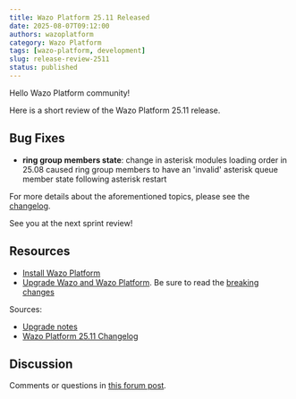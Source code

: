 ```yaml
---
title: Wazo Platform 25.11 Released
date: 2025-08-07T09:12:00
authors: wazoplatform
category: Wazo Platform
tags: [wazo-platform, development]
slug: release-review-2511
status: published
---
```


Hello Wazo Platform community!

Here is a short review of the Wazo Platform 25.11 release.

## Bug Fixes

- **ring group members state**: change in asterisk modules loading order in 25.08 caused ring group members to have an 'invalid' asterisk queue member state following asterisk restart

For more details about the aforementioned topics, please see the [changelog](https://wazo-dev.atlassian.net/issues/?jql=project%3DWAZO%20AND%20fixVersion%3D25.11).

See you at the next sprint review!

## Resources

- [Install Wazo Platform](/use-cases)
- [Upgrade Wazo and Wazo Platform](/uc-doc/upgrade/). Be sure to read the
  [breaking changes](/uc-doc/upgrade/upgrade_notes#25-11)

<!-- truncate -->

Sources:

- [Upgrade notes](/uc-doc/upgrade/upgrade_notes#25-11)
- [Wazo Platform 25.11 Changelog](https://wazo-dev.atlassian.net/issues/?jql=project%3DWAZO%20AND%20fixVersion%3D25.11)

## Discussion

Comments or questions in
[this forum post](https://wazo-platform.discourse.group/t/blog-wazo-platform-25-11-released).

